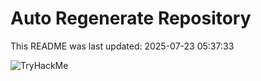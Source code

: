 # Auto Regenerate Repository

This README was last updated: 2025-07-23 05:37:33

 ![TryHackMe](https://tryhackme.com/badge/533634)